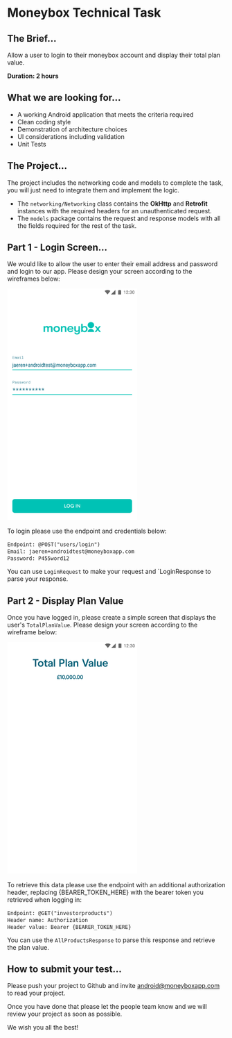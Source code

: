 # Moneybox Technical Task

## The Brief…
Allow a user to login to their moneybox account and display their total plan value.

**Duration: 2 hours**

## What we are looking for…
- A working Android application that meets the criteria required
- Clean coding style
- Demonstration of architecture choices
- UI considerations including validation
- Unit Tests

## The Project…
The project includes the networking code and models to complete the task, you will just need to integrate them and implement the logic.

- The `networking/Networking` class contains the **OkHttp** and **Retrofit** instances with the required headers for an unauthenticated request.
- The `models` package contains the request and response models with all the fields required for the rest of the task.

## Part 1 - Login Screen…
We would like to allow the user to enter their email address and password and login to our app.  Please design your screen according to the wireframes below:

<img src="/images/login.png" alt="Login" width="300"/>

To login please use the endpoint and credentials below:
```
Endpoint: @POST("users/login")
Email: jaeren+androidtest@moneyboxapp.com
Password: P455word12
```
You can use `LoginRequest` to make your request and `LoginResponse to parse your response.

## Part 2 - Display Plan Value
Once you have logged in, please create a simple screen that displays the user's `TotalPlanValue`.  Please design your screen according to the wireframe below:

<img src="/images/accounts.png" alt="Accounts" width="300"/>

To retrieve this data please use the endpoint with an additional authorization header, replacing {BEARER_TOKEN_HERE} with the bearer token you retrieved when logging in:

```
Endpoint: @GET("investorproducts")
Header name: Authorization
Header value: Bearer {BEARER_TOKEN_HERE}

```
You can use the `AllProductsResponse` to parse this response and retrieve the plan value.

## How to submit your test…
Please push your project to Github and invite android@moneyboxapp.com to read your project.

Once you have done that please let the people team know and we will review your project as soon as possible.

We wish you all the best!
